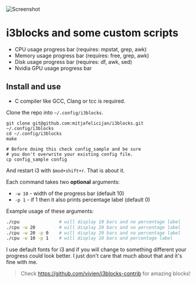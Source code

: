 ![Screenshot](https://github.com/mitjafelicijan/i3blocks/assets/296714/c6b68f57-56ce-4007-8264-03698cf0c339)

# i3blocks and some custom scripts

- CPU usage progress bar (requires: mpstat, grep, awk)
- Memory usage progress bar (requires: free, grep, awk)
- Disk usage progress bar (requires: df, awk, sed)
- Nvidia GPU usage progress bar

## Install and use

- C compiler like GCC, Clang or tcc is required.

Clone the repo into `~/.config/i3blocks`.

```
git clone git@github.com:mitjafelicijan/i3blocks.git ~/.config/i3blocks
cd ~/.config/i3blocks
make

# Before doing this check config_sample and be sure
# you don't overwrite your existing config file.
cp config_sample config
```

And restart i3 with `$mod+shift+r`. That is about it.

Each command takes two **optional** arguments:

- `-w 10` - width of the progress bar (default 10)
- `-p 1` - if 1 then it also prints percentage label (default 0)

Example usage of these arguments:

```bash
./cpu				# will display 10 bars and no percentage label
./cpu -w 20			# will display 20 bars and no percentage label
./cpu -w 20 -p 0	# will display 20 bars and no percentage label
./cpu -w 10 -p 1	# will display 10 bars and percentage label
```

I use default fonts for i3 and if you will change to something different your
progress could look better. I just don't care that much about that and it's fine
with me.

> Check https://github.com/vivien/i3blocks-contrib for amazing blocks!
